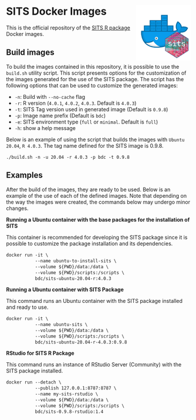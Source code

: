 # SITS Docker Images <img src=".github/sits-docker-sticker.png" align="right" width="150"/>

This is the official repository of the [SITS R package](https://github.com/e-sensing/sits) Docker images. 

## Build images

To build the images contained in this repository, it is possible to use the `build.sh` utility script. This script presents options for the customization of the images generated for the use of the SITS package. The script has the following options that can be used to customize the generated images:

- `-n`: Build with `--no-cache` flag 
- `-r`: R version (`4.0.1`, `4.0.2`, `4.0.3`. Default is `4.0.3`)
- `-t`: SITS Tag version used in generated image (Default is `0.9.8`)
- `-p`: Image name prefix (Default is `bdc`)
- `-e`: SITS environment type (`full` or `minimal`. Default is `full`)
- `-h`: show a help message

Below is an example of using the script that builds the images with `Ubuntu 20.04`, `R 4.0.3`. The tag name defined for the SITS image is 0.9.8.

```shell
./build.sh -n -u 20.04 -r 4.0.3 -p bdc -t 0.9.8
```

## Examples

After the build of the images, they are ready to be used. Below is an example of the use of each of the defined images. Note that depending on the way the images were created, the commands below may undergo minor changes.

**Running a Ubuntu container with the base packages for the installation of SITS**

This container is recommended for developing the SITS package since it is possible to customize the package installation and its dependencies.

```shell
docker run -it \
           --name ubuntu-to-install-sits \
           --volume ${PWD}/data:/data \
           --volume ${PWD}/scripts:/scripts \
           bdc/sits-ubuntu-20.04-r:4.0.3
```

**Running a Ubuntu container with SITS Package**

This command runs an Ubuntu container with the SITS package installed and ready to use.

```shell
docker run -it \
           --name ubuntu-sits \
           --volume ${PWD}/data:/data \
           --volume ${PWD}/scripts:/scripts \
           bdc/sits-ubuntu-20.04-r-4.0.3:0.9.8
```

**RStudio for SITS R Package**

This command runs an instance of RStudio Server (Community) with the SITS package installed.

```shell
docker run --detach \
           --publish 127.0.0.1:8787:8787 \
           --name my-sits-rstudio \
           --volume ${PWD}/data:/data \
           --volume ${PWD}/scripts:/scripts \
           bdc/sits-0.9.8-rstudio:1.4
```
